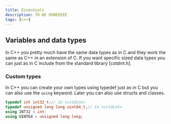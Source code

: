```yaml
---
title: Essentials
description: TO BE DONEEEEE
tags: [c++]
---
```


## Variables and data types

In C++ you pretty much have the same data types as in C and they work the same as C++ in an extension of C. If you want specific sized data types you can just as in C include from the standard library [cstdint.h].

### Custom types

In C++ you can create your own types using typedef just as in C but you can also use the `using` keyword. Later you can also use structs and classes.

```cpp
typedef int int32_t;// in <cstdint>
typedef unsigned long long uint64_t;// in <cstdint>
using INT32 = int;
using UINT64 = unsigned long long;
```
